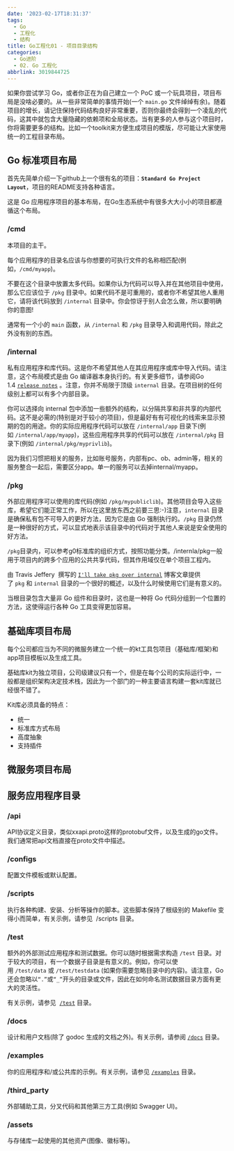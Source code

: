 ```yaml
---
date: '2023-02-17T18:31:37'
tags:
  - Go
  - 工程化
  - 结构
title: Go工程化01 - 项目目录结构
categories:
  - Go进阶
  - 02. Go 工程化
abbrlink: 3019844725
---
```


如果你尝试学习 Go，或者你正在为自己建立一个 PoC 或一个玩具项目，项目布局是没啥必要的。从一些非常简单的事情开始(一个 `main.go` 文件绰绰有余)。随着项目的增长，请记住保持代码结构良好非常重要，否则你最终会得到一个凌乱的代码，这其中就包含大量隐藏的依赖项和全局状态。当有更多的人参与这个项目时，你将需要更多的结构。比如一个toolkit来方便生成项目的模版，尽可能让大家使用统一的工程目录布局。

## Go 标准项目布局

首先先简单介绍一下github上一个很有名的项目：**`Standard Go Project Layout`**，项目的README支持各种语言。

这是 Go 应用程序项目的基本布局，在Go生态系统中有很多大大小小的项目都遵循这个布局。

### /cmd

本项目的主干。

每个应用程序的目录名应该与你想要的可执行文件的名称相匹配(例如，`/cmd/myapp`)。

不要在这个目录中放置太多代码。如果你认为代码可以导入并在其他项目中使用，那么它应该位于 `/pkg` 目录中。如果代码不是可重用的，或者你不希望其他人重用它，请将该代码放到 `/internal` 目录中。你会惊讶于别人会怎么做，所以要明确你的意图!

通常有一个小的 `main` 函数，从 `/internal` 和 `/pkg` 目录导入和调用代码，除此之外没有别的东西。

### /internal

私有应用程序和库代码。这是你不希望其他人在其应用程序或库中导入代码。请注意，这个布局模式是由 Go 编译器本身执行的。有关更多细节，请参阅Go 1.4 [`release notes`](https://golang.org/doc/go1.4#internalpackages) 。注意，你并不局限于顶级 `internal` 目录。在项目树的任何级别上都可以有多个内部目录。

你可以选择向 internal 包中添加一些额外的结构，以分隔共享和非共享的内部代码。这不是必需的(特别是对于较小的项目)，但是最好有有可视化的线索来显示预期的包的用途。你的实际应用程序代码可以放在 `/internal/app` 目录下(例如 `/internal/app/myapp`)，这些应用程序共享的代码可以放在 `/internal/pkg` 目录下(例如 `/internal/pkg/myprivlib`)。

因为我们习惯把相关的服务，比如账号服务，内部有pc、ob、admin等，相关的服务整合一起后，需要区分app。单一的服务可以去掉internal/myapp。

### /pkg

外部应用程序可以使用的库代码(例如 `/pkg/mypubliclib`)。其他项目会导入这些库，希望它们能正常工作，所以在这里放东西之前要三思:-)注意，`internal` 目录是确保私有包不可导入的更好方法，因为它是由 Go 强制执行的。`/pkg` 目录仍然是一种很好的方式，可以显式地表示该目录中的代码对于其他人来说是安全使用的好方法。

`/pkg`目录内，可以参考g0标准库的组织方式，按照功能分类。/internla/pkg一般用于项目内的跨多个应用的公共共享代码，但其作用域仅在单个项目工程内。

由 Travis Jeffery  撰写的 [`I'll take pkg over internal`](https://travisjeffery.com/b/2019/11/i-ll-take-pkg-over-internal/) 博客文章提供了 `pkg` 和 `internal` 目录的一个很好的概述，以及什么时候使用它们是有意义的。

当根目录包含大量非 Go 组件和目录时，这也是一种将 Go 代码分组到一个位置的方法，这使得运行各种 Go 工具变得更加容易。

## 基础库项目布局

每个公司都应当为不同的微服务建立一个统一的kt工具包项目（基础库/框架)和app项目模板以及生成工具。

基础库kit为独立项目，公司级建议只有一个，但是在每个公司的实际运行中，一般都是组织架构决定技术栈，因此为一个部门的一种主要语言构建一套kit库就已经很不错了。

Kit库必须具备的特点：
- 统一
- 标准库方式布局
- 高度抽象
- 支持插件

## 微服务项目布局

## 服务应用程序目录

### /api

API协议定义目录，类似xxapi.proto这样的protobuf文件，以及生成的go文件。我们通常把api文档直接在proto文件中描述。

### /configs

配置文件模板或默认配置。

### /scripts

执行各种构建、安装、分析等操作的脚本。这些脚本保持了根级别的 Makefile 变得小而简单，有关示例，请参见  /scripts 目录。

### /test

额外的外部测试应用程序和测试数据。你可以随时根据需求构造 `/test` 目录。对于较大的项目，有一个数据子目录是有意义的。例如，你可以使用 `/test/data` 或 `/test/testdata` (如果你需要忽略目录中的内容)。请注意，Go 还会忽略以`“.”`或`“_”`开头的目录或文件，因此在如何命名测试数据目录方面有更大的灵活性。

有关示例，请参见  [`/test`](https://github.com/golang-standards/project-layout/blob/master/test/README.md) 目录。

### /docs

设计和用户文档(除了 godoc 生成的文档之外)。有关示例，请参阅 [`/docs`](https://github.com/golang-standards/project-layout/blob/master/docs/README.md) 目录。

### /examples

你的应用程序和/或公共库的示例。有关示例，请参见 [`/examples`](https://github.com/golang-standards/project-layout/blob/master/examples/README.md) 目录。

### /third_party

外部辅助工具，分叉代码和其他第三方工具(例如 Swagger UI)。

### /assets

与存储库一起使用的其他资产(图像、徽标等)。

